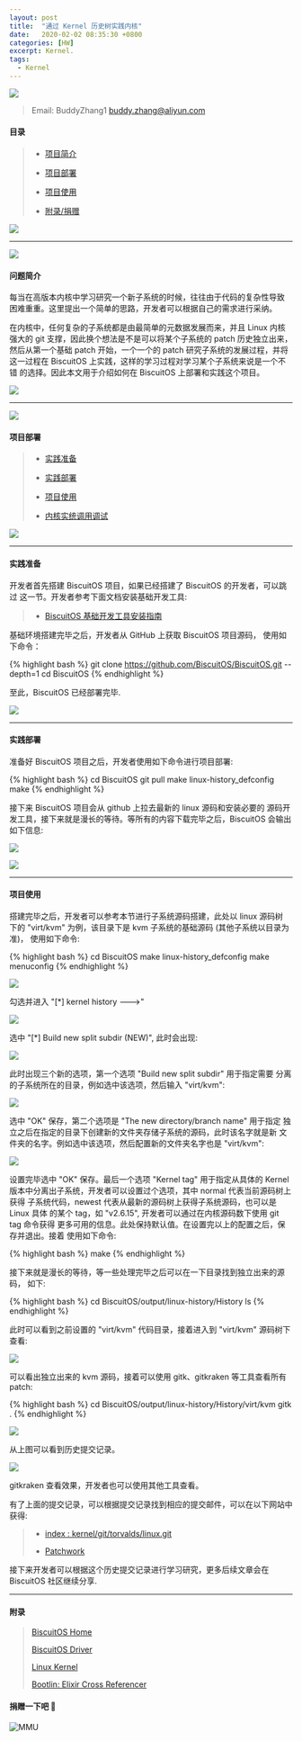 ```yaml
---
layout: post
title:  "通过 Kernel 历史树实践内核"
date:   2020-02-02 08:35:30 +0800
categories: [HW]
excerpt: Kernel.
tags:
  - Kernel
---
```


![](https://gitee.com/BiscuitOS_team/PictureSet/raw/Gitee/BiscuitOS/kernel/IND00000L0.PNG)

> Email: BuddyZhang1 <buddy.zhang@aliyun.com>

#### 目录

> - [项目简介](#A0)
>
> - [项目部署](#B0)
>
> - [项目使用](#B02)
>
> - [附录/捐赠](#Z0)

![](https://gitee.com/BiscuitOS_team/PictureSet/raw/Gitee/BiscuitOS/kernel/IND000100.png)

----------------------------------

<span id="A0"></span>

![](https://gitee.com/BiscuitOS_team/PictureSet/raw/Gitee/BiscuitOS/kernel/IND00000P.jpg)

#### 问题简介

每当在高版本内核中学习研究一个新子系统的时候，往往由于代码的复杂性导致
困难重重。这里提出一个简单的思路，开发者可以根据自己的需求进行采纳。

在内核中，任何复杂的子系统都是由最简单的元数据发展而来，并且 Linux 内核
强大的 git 支撑，因此换个想法是不是可以将某个子系统的 patch 历史独立出来，
然后从第一个基础 patch 开始，一个一个的 patch 研究子系统的发展过程，并将
这一过程在 BiscuitOS 上实践，这样的学习过程对学习某个子系统来说是一个不错
的选择。因此本文用于介绍如何在 BiscuitOS 上部署和实践这个项目。

![](https://gitee.com/BiscuitOS_team/PictureSet/raw/Gitee/BiscuitOS/kernel/IND000100.png)

-----------------------------------------------

<span id="B0"></span>

![](https://gitee.com/BiscuitOS_team/PictureSet/raw/Gitee/BiscuitOS/kernel/IND00000T.jpg)

#### 项目部署

> - [实践准备](#B00)
>
> - [实践部署](#B01)
>
> - [项目使用](#B02)
>
> - [内核实统调用调试](#B22)

![](https://gitee.com/BiscuitOS_team/PictureSet/raw/Gitee/BiscuitOS/kernel/IND000100.png)

-------------------------------------------

#### <span id="B00">实践准备</span>

开发者首先搭建 BiscuitOS 项目，如果已经搭建了 BiscuitOS 的开发者，可以跳过
这一节。开发者参考下面文档安装基础开发工具:

> - [BiscuitOS 基础开发工具安装指南](https://biscuitos.github.io/blog/Develop_tools)

基础环境搭建完毕之后，开发者从 GitHub 上获取 BiscuitOS 项目源码，
使用如下命令：

{% highlight bash %}
git clone https://github.com/BiscuitOS/BiscuitOS.git --depth=1
cd BiscuitOS
{% endhighlight %}

至此，BiscuitOS 已经部署完毕.

![](https://gitee.com/BiscuitOS_team/PictureSet/raw/Gitee/BiscuitOS/kernel/IND000100.png)

-------------------------------------------

#### <span id="B01">实践部署</span>

准备好 BiscuitOS 项目之后，开发者使用如下命令进行项目部署:

{% highlight bash %}
cd BiscuitOS
git pull
make linux-history_defconfig
make
{% endhighlight %}

接下来 BiscuitOS 项目会从 github 上拉去最新的 linux 源码和安装必要的
源码开发工具，接下来就是漫长的等待。等所有的内容下载完毕之后，BiscuitOS
会输出如下信息:

![](https://gitee.com/BiscuitOS_team/PictureSet/raw/Gitee/RPI/RPI000726.png)

![](https://gitee.com/BiscuitOS_team/PictureSet/raw/Gitee/BiscuitOS/kernel/IND000100.png)

-------------------------------------------

#### <span id="B02">项目使用</span>

搭建完毕之后，开发者可以参考本节进行子系统源码搭建，此处以 linux 源码树
下的 "virt/kvm" 为例，该目录下是 kvm 子系统的基础源码 (其他子系统以目录为准)，
使用如下命令:

{% highlight bash %}
cd BiscuitOS
make linux-history_defconfig
make menuconfig
{% endhighlight %}

![](https://gitee.com/BiscuitOS_team/PictureSet/raw/Gitee/RPI/RPI000727.png)

勾选并进入 "[\*]  kernel history  --->"

![](https://gitee.com/BiscuitOS_team/PictureSet/raw/Gitee/RPI/RPI000728.png)

选中 "[\*]   Build new split subdir (NEW)", 此时会出现:

![](https://gitee.com/BiscuitOS_team/PictureSet/raw/Gitee/RPI/RPI000729.png)

此时出现三个新的选项，第一个选项 "Build new split subdir" 用于指定需要
分离的子系统所在的目录，例如选中该选项，然后输入 "virt/kvm":

![](https://gitee.com/BiscuitOS_team/PictureSet/raw/Gitee/RPI/RPI000730.png)

选中 "OK" 保存，第二个选项是 "The new directory/branch name" 用于指定
独立之后在指定的目录下创建新的文件夹存储子系统的源码，此时该名字就是新
文件夹的名字。例如选中该选项，然后配置新的文件夹名字也是 "virt/kvm":

![](https://gitee.com/BiscuitOS_team/PictureSet/raw/Gitee/RPI/RPI000731.png)

设置完毕选中 "OK" 保存。最后一个选项 "Kernel tag" 用于指定从具体的 Kernel
版本中分离出子系统，开发者可以设置过个选项，其中 normal 代表当前源码树上获得
子系统代码，newest 代表从最新的源码树上获得子系统源码，也可以是 Linux 具体
的某个 tag，如 "v2.6.15", 开发者可以通过在内核源码数下使用 git tag 命令获得
更多可用的信息。此处保持默认值。在设置完以上的配置之后，保存并退出。接着
使用如下命令:

{% highlight bash %}
make
{% endhighlight %}

接下来就是漫长的等待，等一些处理完毕之后可以在一下目录找到独立出来的源码，
如下:

{% highlight bash %}
cd BiscuitOS/output/linux-history/History
ls
{% endhighlight %}

此时可以看到之前设置的 "virt/kvm" 代码目录，接着进入到 "virt/kvm" 源码树下
查看:

![](https://gitee.com/BiscuitOS_team/PictureSet/raw/Gitee/RPI/RPI000732.png)

可以看出独立出来的 kvm 源码，接着可以使用 gitk、gitkraken 等工具查看所有
patch:

{% highlight bash %}
cd BiscuitOS/output/linux-history/History/virt/kvm
gitk .
{% endhighlight %}

![](https://gitee.com/BiscuitOS_team/PictureSet/raw/Gitee/RPI/RPI000733.png)

从上图可以看到历史提交记录。

![](https://gitee.com/BiscuitOS_team/PictureSet/raw/Gitee/RPI/RPI000734.png)

gitkraken 查看效果，开发者也可以使用其他工具查看。

有了上面的提交记录，可以根据提交记录找到相应的提交邮件，可以在以下网站中
获得:

> - [index : kernel/git/torvalds/linux.git](https://git.kernel.org/pub/scm/linux/kernel/git/torvalds/linux.git/)
>
> - [Patchwork](https://patchwork.kernel.org/)

接下来开发者可以根据这个历史提交记录进行学习研究，更多后续文章会在 BiscuitOS
社区继续分享.

------------------------------------------------

#### <span id="Z0">附录</span>

> [BiscuitOS Home](https://biscuitos.github.io/)
>
> [BiscuitOS Driver](https://biscuitos.github.io/blog/BiscuitOS_Catalogue/)
>
> [Linux Kernel](https://www.kernel.org/)
>
> [Bootlin: Elixir Cross Referencer](https://elixir.bootlin.com/linux/latest/source)
>

#### 捐赠一下吧 🙂

![MMU](https://gitee.com/BiscuitOS_team/PictureSet/raw/Gitee/BiscuitOS/kernel/HAB000036.jpg)
